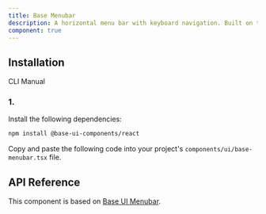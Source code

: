 ```yaml
---
title: Base Menubar
description: A horizontal menu bar with keyboard navigation. Built on top of Base UI Menubar component with shadcn styling.
component: true
---
```


## Installation

CLI
Manual

### 1.

Install the following dependencies:

```bash
npm install @base-ui-components/react
```

Copy and paste the following code into your project's `components/ui/base-menubar.tsx` file.

## API Reference

This component is based on [Base UI Menubar](https://base-ui.com/react/components/menubar).
